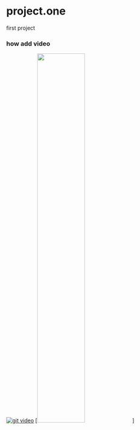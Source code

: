 # project.one
first project
### how add video
[![git video](https://user-images.githubusercontent.com/92722305/171610585-39262db6-39be-4ed3-ba21-0dfdc51e1945.PNG)](https://www.youtube.com/watch?v=wbzzaNSOVrE&list=PLXsBti0EwQ6yLQldACw0V5fIpgsyPg539)
[<img src="https://user-images.githubusercontent.com/92722305/171610585-39262db6-39be-4ed3-ba21-0dfdc51e1945.PNG" width="50%"/>] 


